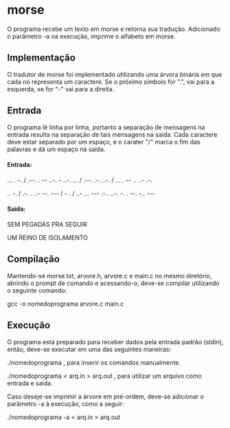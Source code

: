 # morse
  O programa recebe um texto em morse e retorna sua tradução. Adicionado o parâmetro -a na execução, imprime o alfabeto em morse.
  
## Implementação
  O tradutor de morse foi implementado utilizando uma árvora binária em que cada nó representa um caractere. Se o próximo símbolo for ".", vai para a esquerda, se for "-" vai para a direita.
  
## Entrada
  O programa lê linha por linha, portanto a separação de mensagens na entrada resulta na separação de tais mensagens na saída.
  Cada caractere deve estar separado por um espaço, e o carater "/" marca o fim das palavras e dá um espaço na saída.
  
#### Entrada: 

   ... . -. / .--. . -- ..-. - ..-. ... / .--. .-. ..-. / ... . -- .. ..- .-.

   .. -. / .-. . ..- --. --- / - . / ..- ... --- .-.. ..-. -. . --. -.. ---
   
#### Saída:
   SEM PEGADAS PRA SEGUIR
   
   UM REINO DE ISOLAMENTO

## Compilação
  Mantendo-se morse.txt, arvore.h, arvore.c e main.c no mesmo diretório, abrindo o prompt de comando e acessando-o, deve-se compilar utilizando o seguinte comando:


gcc -o nomedoprograma arvore.c main.c


## Execução


  O programa está preparado para receber dados pela entrada padrão (stdin), então, deve-se executar em uma das seguintes maneiras:


./nomedoprograma , para inserir os comandos manualmente.

./nomedoprograma < arq.in > arq.out , para utilizar um arquivo como entrada e saída.
	
  
  Caso deseje-se imprimir a árvore em pré-ordem, deve-se adicionar o parâmetro -a à execução, como a seguir:

./nomedoprograma -a < arq.in > arq.out
